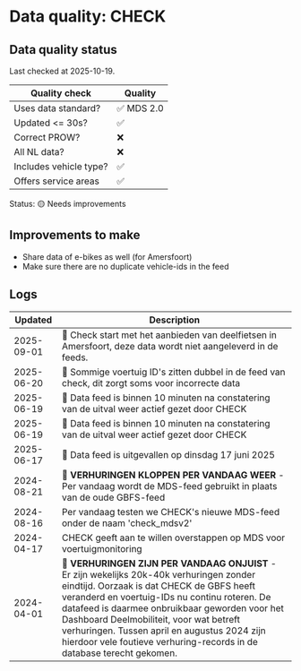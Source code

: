 # Data quality: CHECK

## Data quality status

Last checked at 2025-10-19.

| **Quality check**      | **Quality** |
| ---------------------- | ----------- |
| Uses data standard?    | ✅ MDS 2.0  |
| Updated <= 30s?        | ✅          |
| Correct PROW?          | ❌          |
| All NL data?           | ❌          |
| Includes vehicle type? | ✅          |
| Offers service areas   | ✅          |

Status: 🟡 Needs improvements

## Improvements to make

- Share data of e-bikes as well (for Amersfoort)
- Make sure there are no duplicate vehicle-ids in the feed

## Logs

| Updated    | Description                                                                                                                                                                                                                                                                                                                                                                                                    |
| ---------- | -------------------------------------------------------------------------------------------------------------------------------------------------------------------------------------------------------------------------------------------------------------------------------------------------------------------------------------------------------------------------------------------------------------- |
| 2025-09-01 | 🐛 Check start met het aanbieden van deelfietsen in Amersfoort, deze data wordt niet aangeleverd in de feeds.                                                                                                                                                                                                                                                                                                  |
| 2025-06-20 | 🐛 Sommige voertuig ID's zitten dubbel in de feed van check, dit zorgt soms voor incorrecte data                                                                                                                                                                                                                                                                                                               |
| 2025-06-19 | 🎉 Data feed is binnen 10 minuten na constatering van de uitval weer actief gezet door CHECK                                                                                                                                                                                                                                                                                                                   |
| 2025-06-19 | 🎉 Data feed is binnen 10 minuten na constatering van de uitval weer actief gezet door CHECK                                                                                                                                                                                                                                                                                                                   |
| 2025-06-17 | 🐛 Data feed is uitgevallen op dinsdag 17 juni 2025                                                                                                                                                                                                                                                                                                                                                            |
| 2024-08-21 | 🎉 **VERHURINGEN KLOPPEN PER VANDAAG WEER** - Per vandaag wordt de MDS-feed gebruikt in plaats van de oude GBFS-feed                                                                                                                                                                                                                                                                                           |
| 2024-08-16 | Per vandaag testen we CHECK's nieuwe MDS-feed onder de naam 'check_mdsv2'                                                                                                                                                                                                                                                                                                                                      |
| 2024-04-17 | CHECK geeft aan te willen overstappen op MDS voor voertuigmonitoring                                                                                                                                                                                                                                                                                                                                           |
| 2024-04-01 | 🐛 **VERHURINGEN ZIJN PER VANDAAG ONJUIST** - Er zijn wekelijks 20k-40k verhuringen zonder eindtijd. Oorzaak is dat CHECK de GBFS heeft veranderd en voertuig-IDs nu continu roteren. De datafeed is daarmee onbruikbaar geworden voor het Dashboard Deelmobiliteit, voor wat betreft verhuringen. Tussen april en augustus 2024 zijn hierdoor vele foutieve verhuring-records in de database terecht gekomen. |
